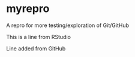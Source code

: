 # myrepro
A repro for more testing/exploration of Git/GitHub

This is a line from RStudio

Line added from GitHub
